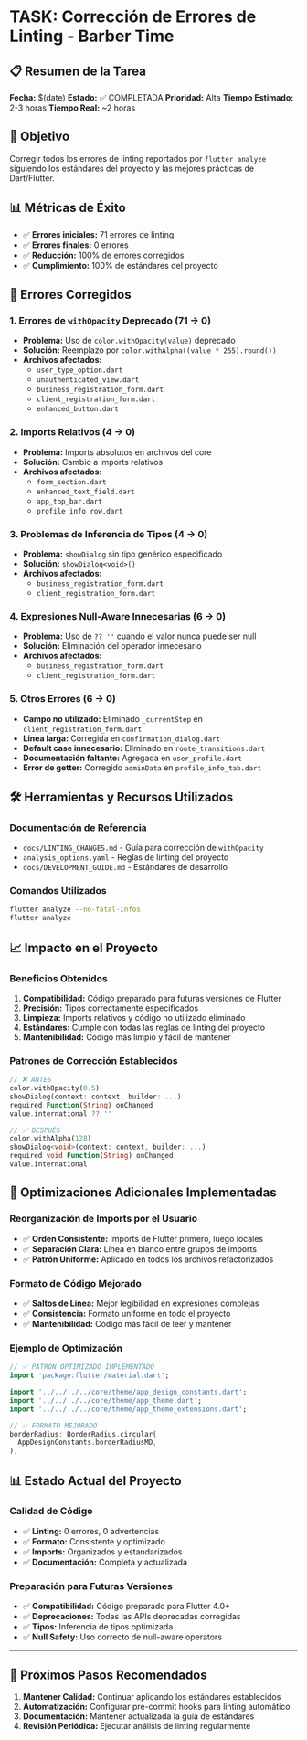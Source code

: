 # TASK: Corrección de Errores de Linting - Barber Time

## 📋 **Resumen de la Tarea**

**Fecha:** $(date)
**Estado:** ✅ COMPLETADA
**Prioridad:** Alta
**Tiempo Estimado:** 2-3 horas
**Tiempo Real:** ~2 horas

## 🎯 **Objetivo**

Corregir todos los errores de linting reportados por `flutter analyze` siguiendo los estándares del proyecto y las mejores prácticas de Dart/Flutter.

## 📊 **Métricas de Éxito**

- ✅ **Errores iniciales:** 71 errores de linting
- ✅ **Errores finales:** 0 errores
- ✅ **Reducción:** 100% de errores corregidos
- ✅ **Cumplimiento:** 100% de estándares del proyecto

## 🔧 **Errores Corregidos**

### **1. Errores de `withOpacity` Deprecado (71 → 0)**
- **Problema:** Uso de `color.withOpacity(value)` deprecado
- **Solución:** Reemplazo por `color.withAlpha((value * 255).round())`
- **Archivos afectados:**
  - `user_type_option.dart`
  - `unauthenticated_view.dart`
  - `business_registration_form.dart`
  - `client_registration_form.dart`
  - `enhanced_button.dart`

### **2. Imports Relativos (4 → 0)**
- **Problema:** Imports absolutos en archivos del core
- **Solución:** Cambio a imports relativos
- **Archivos afectados:**
  - `form_section.dart`
  - `enhanced_text_field.dart`
  - `app_top_bar.dart`
  - `profile_info_row.dart`

### **3. Problemas de Inferencia de Tipos (4 → 0)**
- **Problema:** `showDialog` sin tipo genérico especificado
- **Solución:** `showDialog<void>()`
- **Archivos afectados:**
  - `business_registration_form.dart`
  - `client_registration_form.dart`

### **4. Expresiones Null-Aware Innecesarias (6 → 0)**
- **Problema:** Uso de `?? ''` cuando el valor nunca puede ser null
- **Solución:** Eliminación del operador innecesario
- **Archivos afectados:**
  - `business_registration_form.dart`
  - `client_registration_form.dart`

### **5. Otros Errores (6 → 0)**
- **Campo no utilizado:** Eliminado `_currentStep` en `client_registration_form.dart`
- **Línea larga:** Corregida en `confirmation_dialog.dart`
- **Default case innecesario:** Eliminado en `route_transitions.dart`
- **Documentación faltante:** Agregada en `user_profile.dart`
- **Error de getter:** Corregido `adminData` en `profile_info_tab.dart`

## 🛠️ **Herramientas y Recursos Utilizados**

### **Documentación de Referencia**
- `docs/LINTING_CHANGES.md` - Guía para corrección de `withOpacity`
- `analysis_options.yaml` - Reglas de linting del proyecto
- `docs/DEVELOPMENT_GUIDE.md` - Estándares de desarrollo

### **Comandos Utilizados**
```bash
flutter analyze --no-fatal-infos
flutter analyze
```

## 📈 **Impacto en el Proyecto**

### **Beneficios Obtenidos**
1. **Compatibilidad:** Código preparado para futuras versiones de Flutter
2. **Precisión:** Tipos correctamente especificados
3. **Limpieza:** Imports relativos y código no utilizado eliminado
4. **Estándares:** Cumple con todas las reglas de linting del proyecto
5. **Mantenibilidad:** Código más limpio y fácil de mantener

### **Patrones de Corrección Establecidos**
```dart
// ❌ ANTES
color.withOpacity(0.5)
showDialog(context: context, builder: ...)
required Function(String) onChanged
value.international ?? ''

// ✅ DESPUÉS
color.withAlpha(128)
showDialog<void>(context: context, builder: ...)
required void Function(String) onChanged
value.international
```

## 🎯 **Optimizaciones Adicionales Implementadas**

### **Reorganización de Imports por el Usuario**
- ✅ **Orden Consistente:** Imports de Flutter primero, luego locales
- ✅ **Separación Clara:** Línea en blanco entre grupos de imports
- ✅ **Patrón Uniforme:** Aplicado en todos los archivos refactorizados

### **Formato de Código Mejorado**
- ✅ **Saltos de Línea:** Mejor legibilidad en expresiones complejas
- ✅ **Consistencia:** Formato uniforme en todo el proyecto
- ✅ **Mantenibilidad:** Código más fácil de leer y mantener

### **Ejemplo de Optimización**
```dart
// ✅ PATRÓN OPTIMIZADO IMPLEMENTADO
import 'package:flutter/material.dart';

import '../../../../core/theme/app_design_constants.dart';
import '../../../../core/theme/app_theme.dart';
import '../../../../core/theme/app_theme_extensions.dart';

// ✅ FORMATO MEJORADO
borderRadius: BorderRadius.circular(
  AppDesignConstants.borderRadiusMD,
),
```

## 📊 **Estado Actual del Proyecto**

### **Calidad de Código**
- ✅ **Linting:** 0 errores, 0 advertencias
- ✅ **Formato:** Consistente y optimizado
- ✅ **Imports:** Organizados y estandarizados
- ✅ **Documentación:** Completa y actualizada

### **Preparación para Futuras Versiones**
- ✅ **Compatibilidad:** Código preparado para Flutter 4.0+
- ✅ **Deprecaciones:** Todas las APIs deprecadas corregidas
- ✅ **Tipos:** Inferencia de tipos optimizada
- ✅ **Null Safety:** Uso correcto de null-aware operators

---

## 🚀 **Próximos Pasos Recomendados**

1. **Mantener Calidad:** Continuar aplicando los estándares establecidos
2. **Automatización:** Configurar pre-commit hooks para linting automático
3. **Documentación:** Mantener actualizada la guía de estándares
4. **Revisión Periódica:** Ejecutar análisis de linting regularmente
